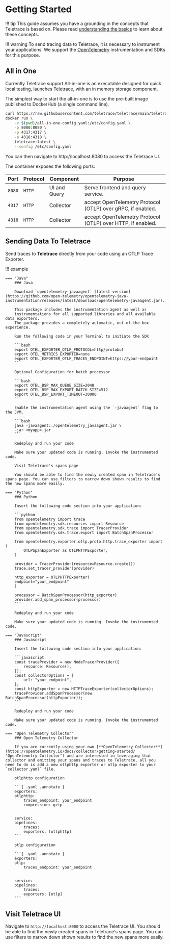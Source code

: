 # Getting Started

<!-- prettier-ignore-start -->
!!! tip
    This guide assumes you have a grounding in the concepts that Teletrace is based on. Please read [understanding the basics](understand_the_basics.md) to learn about these concepts.

!!! warning
    To send tracing data to Teletrace, it is necessary to instrument your applications. We support the [OpenTelemetry](https://opentelemetry.io/) instrumentation and SDKs for this purpose.
<!-- prettier-ignore-end -->

## All in One

Currently Teletrace support All-in-one is an executable designed for quick local testing, launches Teletrace, with an in memory storage component.

The simplest way to start the all-in-one is to use the pre-built image published to DockerHub (a single command line).

```sh title="docker run command"
curl https://raw.githubusercontent.com/teletrace/teletrace/main/teletrace-otelcol/config/all-in-one-config.yaml >> all-in-one-config.yaml && \
docker run \
    -v $(pwd)/all-in-one-config.yaml:/etc/config.yaml \
    -p 8080:8080 \
    -p 4317:4317 \
    -p 4318:4318 \
    teletrace:latest \
    --config /etc/config.yaml
```

You can then navigate to http://localhost:8080 to access the Teletrace UI.

The container exposes the following ports:

| Port   | Protocol | Component    | Purpose                                                     |
| ------ | -------- | ------------ | ----------------------------------------------------------- |
| `8080` | `HTTP`   | UI and Query | Serve frontend and query service.                           |
| `4317` | `HTTP`   | Collector    | accept OpenTelemetry Protocol (OTLP) over gRPC, if enabled. |
| `4318` | `HTTP`   | Collector    | accept OpenTelemetry Protocol (OTLP) over HTTP, if enabled. |

## Sending Data To Teletrace

Send traces to **Teletrace** directly from your code using an OTLP Trace Exporter.

!!! example

    === "Java"
        ### Java

        Download `opentelemetry-javaagent` [latest version](https://github.com/open-telemetry/opentelemetry-java-instrumentation/releases/latest/download/opentelemetry-javaagent.jar).

        This package includes the instrumentation agent as well as
        instrumentations for all supported libraries and all available data exporters.
        The package provides a completely automatic, out-of-the-box experience.

        Run the following code in your Terminal to initiate the SDK

        ```bash
        export OTEL_EXPORTER_OTLP_PROTOCOL=http/protobuf
        export OTEL_METRICS_EXPORTER=none
        export OTEL_EXPORTER_OTLP_TRACES_ENDPOINT=https://your-endpoint
        ```

        Optional Configuration for batch processor

        ```bash
        export OTEL_BSP_MAX_QUEUE_SIZE=2048
        export OTEL_BSP_MAX_EXPORT_BATCH_SIZE=512
        export OTEL_BSP_EXPORT_TIMEOUT=30000
        ```

        Enable the instrumentation agent using the `-javaagent` flag to the JVM.

        ```bash
        java -javaagent:./opentelemetry_javaagent.jar \
        -jar <myapp>.jar
        ```

        Redeploy and run your code

        Make sure your updated code is running. Invoke the instrumented code.

        Visit Teletrace's spans page

        You should be able to find the newly created span in Teletrace's spans page. You can use filters to narrow down shown results to find the new spans more easily.

    === "Python"
        ### Python

        Insert the following code section into your application:

        ```python
        from opentelemetry import trace
        from opentelemetry.sdk.resources import Resource
        from opentelemetry.sdk.trace import TracerProvider
        from opentelemetry.sdk.trace.export import BatchSpanProcessor

        from opentelemetry.exporter.otlp.proto.http.trace_exporter import (
            OTLPSpanExporter as OTLPHTTPExporter,
        )

        provider = TracerProvider(resource=Resource.create())
        trace.set_tracer_provider(provider)

        http_exporter = OTLPHTTPExporter(
        endpoint="your_endpoint"
        )

        processor = BatchSpanProcessor(http_exporter)
        provider.add_span_processor(processor)
        ```

        Redeploy and run your code

        Make sure your updated code is running. Invoke the instrumented code.

    === "Javascript"
        ### Javascript

        Insert the following code section into your application:

        ```javascript
        const traceProvider = new NodeTracerProvider({
            resource: Resource(),
        });
        const collectorOptions = {
            url: "your_endpoint",
        };
        const httpExporter = new HTTPTraceExporter(collectorOptions);
        traceProvider.addSpanProcessor(new BatchSpanProcessor(httpExporter));
        ```

        Redeploy and run your code

        Make sure your updated code is running. Invoke the instrumented code.

    === "Open Telemetry Collector"
        ### Open Telemetry Collector

        If you are currently using your own [**OpenTelemetry Collector**](https://opentelemetry.io/docs/collector/getting-started/ "OpenTelemetry Collector") and are interested in leveraging that collector and emitting your spans and traces to Teletrace, all you need to do is add a new otlphttp exporter or otlp exporter to your `collector.yaml` file.

        otlphttp configuration

        ```{ .yaml .annotate }
        exporters:
        otlphttp:
            traces_endpoint: your_endpoint
            compression: gzip


        service:
        pipelines:
            traces:
            exporters: [otlphttp]
        ```

        otlp configuration

        ```{ .yaml .annotate }
        exporters:
        otlp:
            traces_endpoint: your_endpoint


        service:
        pipelines:
            traces:
            exporters: [otlp]
        ```

## Visit Teletrace UI

Navigate to `http://localhost:8080` to access the Teletrace UI.
You should be able to find the newly created spans in Teletrace's spans page. You can use filters to narrow down shown results to find the new spans more easily.
